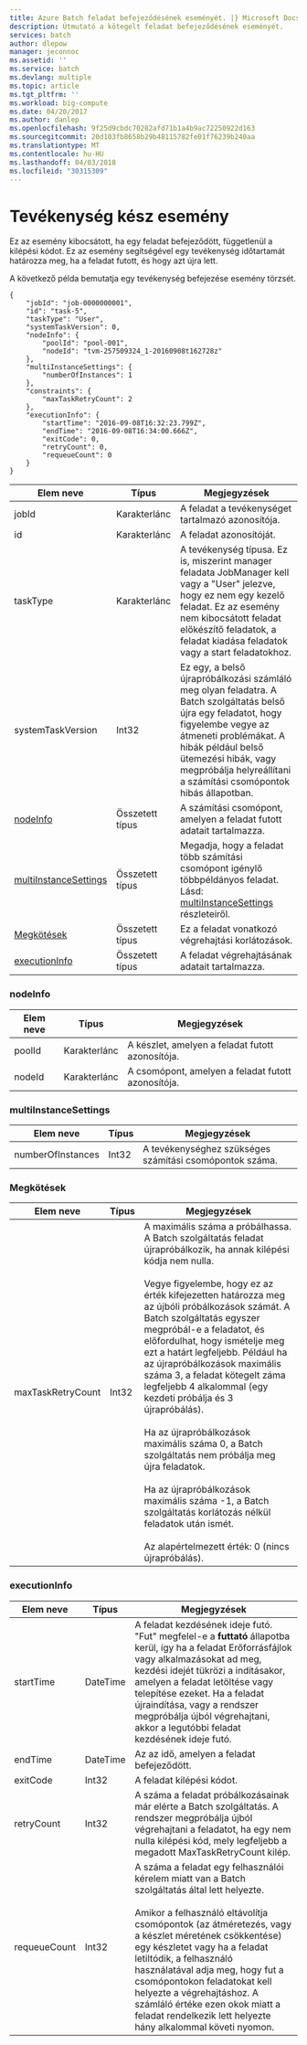 ```yaml
---
title: Azure Batch feladat befejeződésének eseményét. |} Microsoft Docs
description: Útmutató a kötegelt feladat befejeződésének eseményét.
services: batch
author: dlepow
manager: jeconnoc
ms.assetid: ''
ms.service: batch
ms.devlang: multiple
ms.topic: article
ms.tgt_pltfrm: ''
ms.workload: big-compute
ms.date: 04/20/2017
ms.author: danlep
ms.openlocfilehash: 9f25d9cbdc70282afd71b1a4b9ac72250922d163
ms.sourcegitcommit: 20d103fb8658b29b48115782fe01f76239b240aa
ms.translationtype: MT
ms.contentlocale: hu-HU
ms.lasthandoff: 04/03/2018
ms.locfileid: "30315309"
---
```

# <a name="task-complete-event"></a>Tevékenység kész esemény

 Ez az esemény kibocsátott, ha egy feladat befejeződött, függetlenül a kilépési kódot. Ez az esemény segítségével egy tevékenység időtartamát határozza meg, ha a feladat futott, és hogy azt újra lett.


 A következő példa bemutatja egy tevékenység befejezése esemény törzsét.

```
{
    "jobId": "job-0000000001",
    "id": "task-5",
    "taskType": "User",
    "systemTaskVersion": 0,
    "nodeInfo": {
        "poolId": "pool-001",
        "nodeId": "tvm-257509324_1-20160908t162728z"
    },
    "multiInstanceSettings": {
        "numberOfInstances": 1
    },
    "constraints": {
        "maxTaskRetryCount": 2
    },
    "executionInfo": {
        "startTime": "2016-09-08T16:32:23.799Z",
        "endTime": "2016-09-08T16:34:00.666Z",
        "exitCode": 0,
        "retryCount": 0,
        "requeueCount": 0
    }
}
```

|Elem neve|Típus|Megjegyzések|
|------------------|----------|-----------|
|jobId|Karakterlánc|A feladat a tevékenységet tartalmazó azonosítója.|
|id|Karakterlánc|A feladat azonosítóját.|
|taskType|Karakterlánc|A tevékenység típusa. Ez is, miszerint manager feladata JobManager kell vagy a "User" jelezve, hogy ez nem egy kezelő feladat. Ez az esemény nem kibocsátott feladat előkészítő feladatok, a feladat kiadása feladatok vagy a start feladatokhoz.|
|systemTaskVersion|Int32|Ez egy, a belső újrapróbálkozási számláló meg olyan feladatra. A Batch szolgáltatás belső újra egy feladatot, hogy figyelembe vegye az átmeneti problémákat. A hibák például belső ütemezési hibák, vagy megpróbálja helyreállítani a számítási csomópontok hibás állapotban.|
|[nodeInfo](#nodeInfo)|Összetett típus|A számítási csomópont, amelyen a feladat futott adatait tartalmazza.|
|[multiInstanceSettings](#multiInstanceSettings)|Összetett típus|Megadja, hogy a feladat több számítási csomópont igénylő többpéldányos feladat.  Lásd: [multiInstanceSettings](https://docs.microsoft.com/rest/api/batchservice/get-information-about-a-task) részleteiről.|
|[Megkötések](#constraints)|Összetett típus|Ez a feladat vonatkozó végrehajtási korlátozások.|
|[executionInfo](#executionInfo)|Összetett típus|A feladat végrehajtásának adatait tartalmazza.|

###  <a name="nodeInfo"></a> nodeInfo

|Elem neve|Típus|Megjegyzések|
|------------------|----------|-----------|
|poolId|Karakterlánc|A készlet, amelyen a feladat futott azonosítója.|
|nodeId|Karakterlánc|A csomópont, amelyen a feladat futott azonosítója.|

###  <a name="multiInstanceSettings"></a> multiInstanceSettings

|Elem neve|Típus|Megjegyzések|
|------------------|----------|-----------|
|numberOfInstances|Int32|A tevékenységhez szükséges számítási csomópontok száma.|

###  <a name="constraints"></a> Megkötések

|Elem neve|Típus|Megjegyzések|
|------------------|----------|-----------|
|maxTaskRetryCount|Int32|A maximális száma a próbálhassa. A Batch szolgáltatás feladat újrapróbálkozik, ha annak kilépési kódja nem nulla.<br /><br /> Vegye figyelembe, hogy ez az érték kifejezetten határozza meg az újbóli próbálkozások számát. A Batch szolgáltatás egyszer megpróbál-e a feladatot, és előfordulhat, hogy ismételje meg ezt a határt legfeljebb. Például ha az újrapróbálkozások maximális száma 3, a feladat kötegelt záma legfeljebb 4 alkalommal (egy kezdeti próbálja és 3 újrapróbálás).<br /><br /> Ha az újrapróbálkozások maximális száma 0, a Batch szolgáltatás nem próbálja meg újra feladatok.<br /><br /> Ha az újrapróbálkozások maximális száma -1, a Batch szolgáltatás korlátozás nélkül feladatok után ismét.<br /><br /> Az alapértelmezett érték: 0 (nincs újrapróbálás).|

###  <a name="executionInfo"></a> executionInfo

|Elem neve|Típus|Megjegyzések|
|------------------|----------|-----------|
|startTime|DateTime|A feladat kezdésének ideje futó. "Fut" megfelel-e a **futtató** állapotba kerül, így ha a feladat Erőforrásfájlok vagy alkalmazásokat ad meg, kezdési idejét tükrözi a indításakor, amelyen a feladat letöltése vagy telepítése ezeket.  Ha a feladat újraindítása, vagy a rendszer megpróbálja újból végrehajtani, akkor a legutóbbi feladat kezdésének ideje futó.|
|endTime|DateTime|Az az idő, amelyen a feladat befejeződött.|
|exitCode|Int32|A feladat kilépési kódot.|
|retryCount|Int32|A száma a feladat próbálkozásainak már elérte a Batch szolgáltatás. A rendszer megpróbálja újból végrehajtani a feladatot, ha egy nem nulla kilépési kód, mely legfeljebb a megadott MaxTaskRetryCount kilép.|
|requeueCount|Int32|A száma a feladat egy felhasználói kérelem miatt van a Batch szolgáltatás által lett helyezte.<br /><br /> Amikor a felhasználó eltávolítja csomópontok (az átméretezés, vagy a készlet méretének csökkentése) egy készletet vagy ha a feladat letiltódik, a felhasználó használatával adja meg, hogy fut a csomópontokon feladatokat kell helyezte a végrehajtáshoz. A számláló értéke ezen okok miatt a feladat rendelkezik lett helyezte hány alkalommal követi nyomon.|
